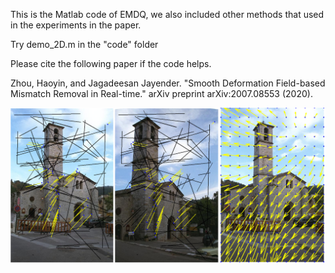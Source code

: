 This is the Matlab code of EMDQ, we also included other methods that used in the experiments in the paper.

Try demo_2D.m in the "code" folder

Please cite the following paper if the code helps.

Zhou, Haoyin, and Jagadeesan Jayender. "Smooth Deformation Field-based Mismatch Removal in Real-time." arXiv preprint arXiv:2007.08553 (2020). 

![plot](./results/demo_church.png)


